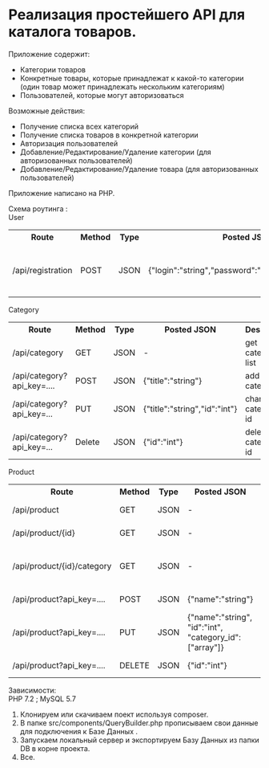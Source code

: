 <h1>Реализация простейшего API для каталога товаров.</h1>
Приложение содержит:
<ul>
<li>Категории товаров</li>
<li>Конкретные товары, которые принадлежат к какой-то категории (один товар может принадлежать нескольким категориям)</li>
<li>Пользователей, которые могут авторизоваться</li>
</ul>
Возможные действия:
<ul>
<li>Получение списка всех категорий</li>
<li>Получение списка товаров в конкретной категории</li>
<li>Авторизация пользователей</li>
<li>Добавление/Редактирование/Удаление категории (для авторизованных пользователей)</li>
<li>Добавление/Редактирование/Удаление товара (для авторизованных пользователей)</li>
</ul> 

Приложение написано на PHP.

Схема роутинга :<br>
User
<table>
 <tr>
<th>Route</th> <th>Method</th><th>Type</th><th>Posted JSON</th><th>Description</th>
 </tr>
<tr>
<td>/api/registration</td> <td>POST</td> <td>JSON</td> <td>{"login":"string","password":"string","email":"email"}</td> <td>registration user and get api_key on user email</td>
<tr>
 </table>
 Category
 <table>
 <tr>
<th>Route</th> <th>Method</th><th>Type</th><th>Posted JSON</th><th>Description</th>
 </tr>
<td>/api/category</td> <td>GET</td> <td>JSON</td> <td>-</td> <td>get category list</td>
<tr>
<tr>
<td>/api/category?api_key=....</td> <td>POST</td> <td>JSON</td> <td>{"title":"string"}              </td> <td>add new category</td>
<tr>
<tr>
<td>/api/category?api_key=...</td> <td>PUT</td> <td>JSON</td> <td>{"title":"string","id":"int"}</td> <td>change category by id</td>
<tr>
<tr>
<td>/api/category?api_key=...</td> <td>Delete</td> <td>JSON</td> <td>{"id":"int"}</td> <td>delete category by id</td>
<tr>  
</table>
Product
<table>
 <tr>
<th>Route</th> <th>Method</th><th>Type</th><th>Posted JSON</th><th>Description</th>
 </tr>
<tr>
<td>/api/product</td> <td>GET</td> <td>JSON</td> <td>-</td> <td>get product list</td>
</tr>
<tr>
<td>/api/product/{id}</td> <td>GET</td> <td>JSON</td> <td>-</td> <td>get product by id</td>
</tr>
<tr>
<td>/api/product/{id}/category</td> <td>GET</td> <td>JSON</td> <td>-</td> <td>get all product in category by category id</td>
</tr>  
<tr>
<td>/api/product?api_key=....</td> <td>POST</td> <td>JSON</td> <td>{"name":"string"}</td> <td>add new product</td>
</tr> 
 <tr>
<td>/api/product?api_key=....</td> <td>PUT</td> <td>JSON</td> <td>{"name":"string",	"id":"int",	"category_id":["array"]}</td> <td>change product</td>
</tr>
<tr>
<td>/api/product?api_key=....</td> <td>DELETE</td> <td>JSON</td> <td>{"id":"int"}</td> <td>delete product</td>
</tr>  
</table> 
Зависимости:<br>
PHP 7.2 ; MySQL 5.7<br>
<ol>
<li>Клонируем или скачиваем поект используя composer.</li>
<li>В папке src/components/QueryBuilder.php прописываем свои данные для подключения к Базе Данных .</li>
<li>Запускаем локальный сервер и экспортируем Базу Данных из папки DB в корне проекта.</li>
<li>Все.</li>
</ol> 
